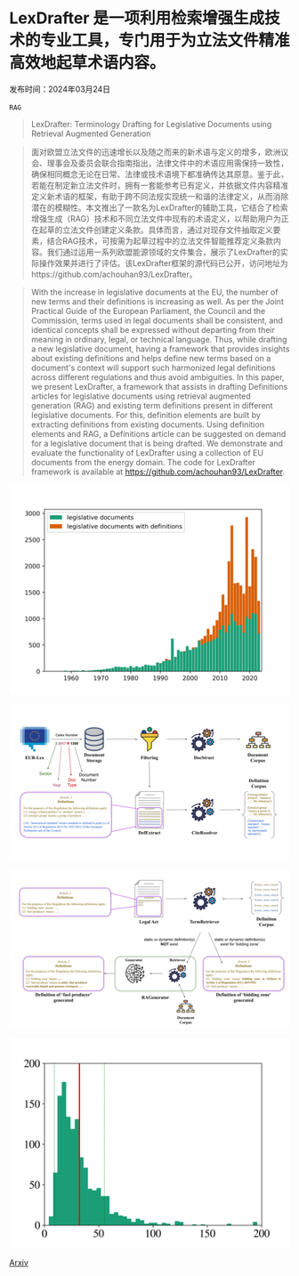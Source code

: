 # LexDrafter 是一项利用检索增强生成技术的专业工具，专门用于为立法文件精准高效地起草术语内容。

发布时间：2024年03月24日

`RAG`

> LexDrafter: Terminology Drafting for Legislative Documents using Retrieval Augmented Generation

> 面对欧盟立法文件的迅速增长以及随之而来的新术语与定义的增多，欧洲议会、理事会及委员会联合指南指出，法律文件中的术语应用需保持一致性，确保相同概念无论在日常、法律或技术语境下都准确传达其原意。鉴于此，若能在制定新立法文件时，拥有一套能参考已有定义，并依据文件内容精准定义新术语的框架，有助于跨不同法规实现统一和谐的法律定义，从而消除潜在的模糊性。本文推出了一款名为LexDrafter的辅助工具，它结合了检索增强生成（RAG）技术和不同立法文件中现有的术语定义，以帮助用户为正在起草的立法文件创建定义条款。具体而言，通过对现存文件抽取定义要素，结合RAG技术，可按需为起草过程中的立法文件智能推荐定义条款内容。我们通过运用一系列欧盟能源领域的文件集合，展示了LexDrafter的实际操作效果并进行了评估。该LexDrafter框架的源代码已公开，访问地址为https://github.com/achouhan93/LexDrafter。

> With the increase in legislative documents at the EU, the number of new terms and their definitions is increasing as well. As per the Joint Practical Guide of the European Parliament, the Council and the Commission, terms used in legal documents shall be consistent, and identical concepts shall be expressed without departing from their meaning in ordinary, legal, or technical language. Thus, while drafting a new legislative document, having a framework that provides insights about existing definitions and helps define new terms based on a document's context will support such harmonized legal definitions across different regulations and thus avoid ambiguities. In this paper, we present LexDrafter, a framework that assists in drafting Definitions articles for legislative documents using retrieval augmented generation (RAG) and existing term definitions present in different legislative documents. For this, definition elements are built by extracting definitions from existing documents. Using definition elements and RAG, a Definitions article can be suggested on demand for a legislative document that is being drafted. We demonstrate and evaluate the functionality of LexDrafter using a collection of EU documents from the energy domain. The code for LexDrafter framework is available at https://github.com/achouhan93/LexDrafter.

![LexDrafter 是一项利用检索增强生成技术的专业工具，专门用于为立法文件精准高效地起草术语内容。](../../../paper_images/2403.16295/year_distribution.png)

![LexDrafter 是一项利用检索增强生成技术的专业工具，专门用于为立法文件精准高效地起草术语内容。](../../../paper_images/2403.16295/lexdrafterworkflow1.png)

![LexDrafter 是一项利用检索增强生成技术的专业工具，专门用于为立法文件精准高效地起草术语内容。](../../../paper_images/2403.16295/lexdrafterworkflow2.png)

![LexDrafter 是一项利用检索增强生成技术的专业工具，专门用于为立法文件精准高效地起草术语内容。](../../../paper_images/2403.16295/histogram_token_reference.png)

[Arxiv](https://arxiv.org/abs/2403.16295)